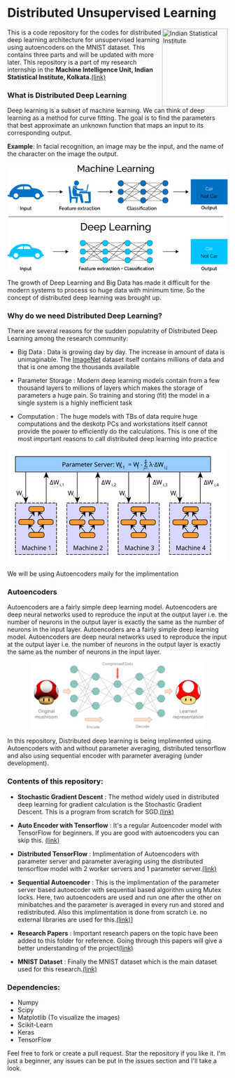 # Distributed Unsupervised Learning

<img src="https://github.com/immanuelsavio/Distributed-Unsupervised-Learning/blob/master/images/isiLogo.png" align="right"
     title="Indian Statistical Institute" width="150" height="178">
     
This is a code repository for the codes for distributed deep learning architecture for unsupervised learning using autoencoders on the MNIST dataset. This contains three parts and will be updated with more later. This repository is a part of my research internship in the **Machine Intelligence Unit, Indian Statistical Institute, Kolkata.**[(link)](https://miu.isical.ac.in/content/machine-intelligence-unit)

### What is Distributed Deep Learning

Deep learning is a subset of machine learning. We can think of deep learning as a method for curve fitting. The goal is to find the parameters that best approximate an unknown function that maps an input to its corresponding output. <br />

**Example**: In facial recognition, an image may be the input, and the name of the character on the image the output. <br />

<p align="center">
  <img src="./images/cover.png" alt="Size Limit CLI" width="738">
</p>

The growth of Deep Learning and Big Data has made it difficult for the modern systems to process so huge data with minimum time. So the concept of distributed deep learning was brought up. 

### Why do we need Distributed Deep Learning?

There are several reasons for the sudden populatrity of Distributed Deep Learning among the research community:<br />
* Big Data : Data is growing day by day. The increase in amount of data is unimaginable. The [ImageNet](http://www.image-net.org/) dataset itself contains millions of data and that is one among the thousands available <br />

* Parameter Storage : Modern deep learning models contain from a few thousand layers to millions of layers which makes the storage of parameters a huge pain. So training and storing (fit) the model in a single system is a highly inefficient task<br />

* Computation : The huge models with TBs of data require huge computations and the deskotp PCs and workstations itself cannot provide the power to efficiently do the calculations. This is one of the most important reasons to call distributed deep learning into practice <br />

<p align="center">
  <img src="./images/image5.svg" alt="Distributed Deep Learning" width="738">
</p>

We will be using Autoencoders maily for the implimentation

### Autoencoders

Autoencoders are a fairly simple deep learning model. Autoencoders are deep neural networks used to reproduce the input at the output layer i.e. the number of neurons in the output layer is exactly the same as the number of neurons in the input layer. Autoencoders are a fairly simple deep learning model. Autoencoders are deep neural networks used to reproduce the input at the output layer i.e. the number of neurons in the output layer is exactly the same as the number of neurons in the input layer. 

<p align="center">
  <img src="./images/autoencoders.png" alt="AutoEncoder Architecture" width="400">
</p>

In this repository, Distributed deep learning is being implimented using Autoencoders with and without parameter averaging, distributed tensorflow and also using sequential encoder with parameter averaging (under development). 
### Contents of this repository:

* **Stochastic Gradient Descent** : The method widely used in distributed deep learning for gradient calculation is the Stochastic Gradient Descent. This is a program from scratch for SGD.[(link)](https://github.com/immanuelsavio/Distributed-Unsupervised-Learning/tree/master/Stochastic_Gradient_Descent)

* **Auto Encoder with Tensorflow** : It's a regular Autoencoder model with TensorFlow for beginners. If you are good with autoencoders you can skip this. [(link)](https://github.com/immanuelsavio/Distributed-Unsupervised-Learning/tree/master/Distributed_TensorFlow_MNIST)<br />

* **Distributed TensorFlow** : Implimentation of Autoencoders with parameter server and parameter averaging using the distributed tensorflow model with 2 worker servers and 1 parameter server.[(link)](https://github.com/immanuelsavio/Distributed-Unsupervised-Learning/tree/master/Distributed_TensorFlow_MNIST)

* **Sequential Autoencoder** : This is the implimentation of the parameter server based autoecoder with sequential based algorithm using Mutex locks. Here, two autoencoders are used and run one after the other on minibatches and the parameter is averaged in every run and stored and redistributed. Also this implimentation is done from scratch i.e. no external libraries are used for this.[(link)](https://github.com/immanuelsavio/Distributed-Unsupervised-Learning/tree/master/Sequential_AutoEncoder)]

* **Research Papers** : Important research papers on the topic have been added to this folder for reference. Going through this papers will give a better understanding of the project[(link)](https://github.com/immanuelsavio/Distributed-Unsupervised-Learning/tree/master/Research_Papers)

* **MNIST Dataset** : Finally the MNIST dataset which is the main dataset used for this research.[(link)](https://github.com/immanuelsavio/Distributed-Unsupervised-Learning/tree/master/MNIST_data) 

### Dependencies:
* Numpy
* Scipy
* Matplotlib (To visualize the images)
* Scikit-Learn
* Keras 
* TensorFlow

Feel free to fork or create a pull request. Star the repository if you like it. I'm just a beginner, any issues can be put in the issues section and I'll take a look.

